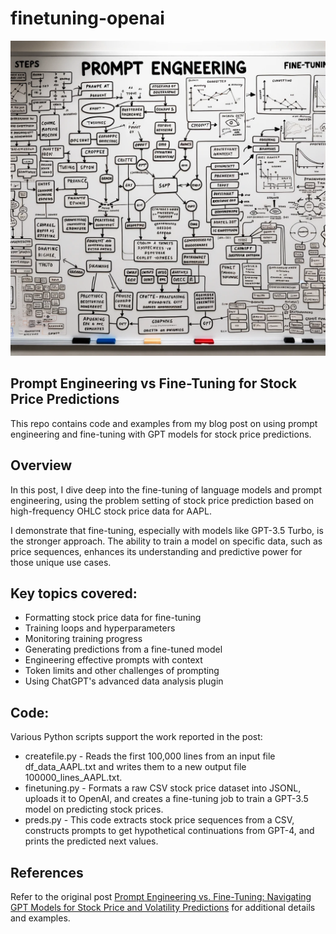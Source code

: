 # finetuning-openai
![Prompt Engineering vs Fine-Tuning for Stock Price Predictions](finetuning-openai.png)

## Prompt Engineering vs Fine-Tuning for Stock Price Predictions
This repo contains code and examples from my blog post on using prompt engineering and fine-tuning with GPT models for stock price predictions.

## Overview
In this post, I dive deep into the fine-tuning of language models and prompt engineering, using the problem setting of stock price prediction based on high-frequency OHLC stock price data for AAPL.

I demonstrate that fine-tuning, especially with models like GPT-3.5 Turbo, is the stronger approach. The ability to train a model on specific data, such as price sequences, enhances its understanding and predictive power for those unique use cases.

## Key topics covered:

- Formatting stock price data for fine-tuning
- Training loops and hyperparameters
- Monitoring training progress
- Generating predictions from a fine-tuned model
- Engineering effective prompts with context
- Token limits and other challenges of prompting
- Using ChatGPT's advanced data analysis plugin

## Code:

Various Python scripts support the work reported in the post:

- createfile.py - Reads the first 100,000 lines from an input file df_data_AAPL.txt and writes them to a new output file 100000_lines_AAPL.txt.
- finetuning.py - Formats a raw CSV stock price dataset into JSONL, uploads it to OpenAI, and creates a fine-tuning job to train a GPT-3.5 model on predicting stock prices.
- preds.py - This code extracts stock price sequences from a CSV, constructs prompts to get hypothetical continuations from GPT-4, and prints the predicted next values.

## References

Refer to the original post <a href="https://johncollins.ai/finetuning-openai" target="_blank">Prompt Engineering vs. Fine-Tuning: Navigating GPT Models for Stock Price and Volatility Predictions</a> for additional details and examples.
